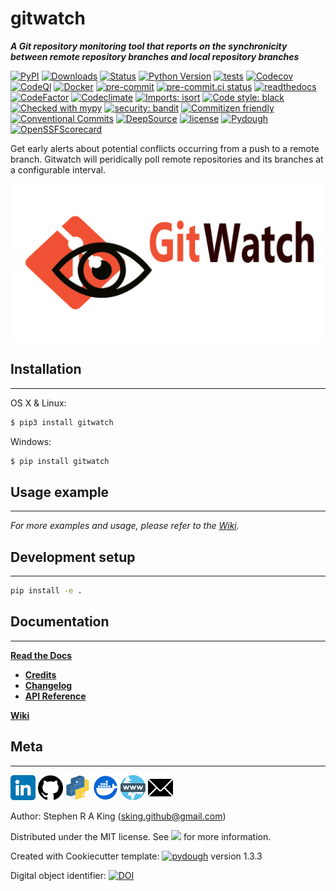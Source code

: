 # gitwatch

_**A Git repository monitoring tool that reports on the synchronicity between remote repository branches and local repository branches**_

[![PyPI][pypi-image]][pypi-url]
[![Downloads][downloads-image]][downloads-url]
[![Status][status-image]][pypi-url]
[![Python Version][python-version-image]][pypi-url]
[![tests][tests-image]][tests-url]
[![Codecov][codecov-image]][codecov-url]
[![CodeQl][codeql-image]][codeql-url]
[![Docker][docker-image]][docker-url]
[![pre-commit][pre-commit-image]][pre-commit-url]
[![pre-commit.ci status][pre-commit.ci-image]][pre-commit.ci-url]
[![readthedocs][readthedocs-image]][readthedocs-url]
[![CodeFactor][codefactor-image]][codefactor-url]
[![Codeclimate][codeclimate-image]][codeclimate-url]
[![Imports: isort][isort-image]][isort-url]
[![Code style: black][black-image]][black-url]
[![Checked with mypy][mypy-image]][mypy-url]
[![security: bandit][bandit-image]][bandit-url]
[![Commitizen friendly][commitizen-image]][commitizen-url]
[![Conventional Commits][conventional-commits-image]][conventional-commits-url]
[![DeepSource][deepsource-image]][deepsource-url]
[![license][license-image]][license-url]
[![Pydough][pydough-image]][pydough-url]
[![OpenSSFScorecard][openssf-image]][openssf-url]

Get early alerts about potential conflicts occurring from a push to a remote branch. Gitwatch will peridically poll remote repositories and its branches at a configurable interval.

![](assets/header.png)

## Installation

---

OS X & Linux:

```bash
$ pip3 install gitwatch
```

Windows:

```bash
$ pip install gitwatch
```

## Usage example

---

_For more examples and usage, please refer to the [Wiki][wiki]._

## Development setup

---

```bash
pip install -e .
```

## Documentation

---

[**Read the Docs**](https://gitwatch.readthedocs.io/en/latest/)

-   [**Credits**](https://gitwatch.readthedocs.io/en/latest/example.html)
-   [**Changelog**](https://gitwatch.readthedocs.io/en/latest/changelog.html)
-   [**API Reference**](https://gitwatch.readthedocs.io/en/latest/autoapi/index.html)

[**Wiki**](https://github.com/Stephen-RA-King/gitwatch/wiki)

## Meta

---

[![](assets/linkedin.png)](https://www.linkedin.com/in/sr-king)
[![](assets/github.png)](https://github.com/Stephen-RA-King)
[![](assets/pypi.png)](https://pypi.org/project/gitwatch)
[![Docker](assets/docker.png)](https://hub.docker.com/r/sraking/gitwatch)
[![](assets/www.png)](https://stephen-ra-king.github.io/justpython/)
[![](assets/email.png)](mailto:sking.github@gmail.com)

Author: Stephen R A King ([sking.github@gmail.com](mailto:sking.github@gmail.com))

Distributed under the MIT license. See [![][license-image]][license-url] for more information.

Created with Cookiecutter template: [![pydough][pydough-image]][pydough-url] version 1.3.3

Digital object identifier: [![DOI](https://zenodo.org/badge/658815196.svg)](https://zenodo.org/badge/latestdoi/658815196)

<!-- Markdown link & img dfn's -->

[bandit-image]: https://img.shields.io/badge/security-bandit-yellow.svg
[bandit-url]: https://github.com/PyCQA/bandit
[black-image]: https://img.shields.io/badge/code%20style-black-000000.svg
[black-url]: https://github.com/psf/black
[codeclimate-image]: https://api.codeclimate.com/v1/badges/7fc352185512a1dab75d/maintainability
[codeclimate-url]: https://codeclimate.com/github/Stephen-RA-King/gitwatch/maintainability
[codecov-image]: https://codecov.io/gh/Stephen-RA-King/gitwatch/branch/main/graph/badge.svg
[codecov-url]: https://app.codecov.io/gh/Stephen-RA-King/gitwatch
[codefactor-image]: https://www.codefactor.io/repository/github/Stephen-RA-King/gitwatch/badge
[codefactor-url]: https://www.codefactor.io/repository/github/Stephen-RA-King/gitwatch
[codeql-image]: https://github.com/Stephen-RA-King/gitwatch/actions/workflows/github-code-scanning/codeql/badge.svg
[codeql-url]: https://github.com/Stephen-RA-King/gitwatch/actions/workflows/github-code-scanning/codeql
[commitizen-image]: https://img.shields.io/badge/commitizen-friendly-brightgreen.svg
[commitizen-url]: http://commitizen.github.io/cz-cli/
[conventional-commits-image]: https://img.shields.io/badge/Conventional%20Commits-1.0.0-yellow.svg?style=flat-square
[conventional-commits-url]: https://conventionalcommits.org
[deepsource-image]: https://app.deepsource.com/gh/Stephen-RA-King/gitwatch.svg/?label=active+issues&show_trend=true
[deepsource-url]: https://app.deepsource.com/gh/Stephen-RA-King/gitwatch/?ref=repository-badge
[docker-image]: https://github.com/Stephen-RA-King/gitwatch/actions/workflows/docker-image.yml/badge.svg
[docker-url]: https://github.com/Stephen-RA-King/gitwatch/actions/workflows/docker-image.yml
[downloads-image]: https://static.pepy.tech/personalized-badge/gitwatch?period=total&units=international_system&left_color=black&right_color=orange&left_text=Downloads
[downloads-url]: https://pepy.tech/project/gitwatch
[format-image]: https://img.shields.io/pypi/format/gitwatch
[isort-image]: https://img.shields.io/badge/%20imports-isort-%231674b1?style=flat&labelColor=ef8336
[isort-url]: https://github.com/pycqa/isort/
[lgtm-alerts-image]: https://img.shields.io/lgtm/alerts/g/Stephen-RA-King/gitwatch.svg?logo=lgtm&logoWidth=18
[lgtm-alerts-url]: https://lgtm.com/projects/g/Stephen-RA-King/gitwatch/alerts/
[lgtm-quality-image]: https://img.shields.io/lgtm/grade/python/g/Stephen-RA-King/gitwatch.svg?logo=lgtm&logoWidth=18
[lgtm-quality-url]: https://lgtm.com/projects/g/Stephen-RA-King/gitwatch/context:python
[license-image]: https://img.shields.io/pypi/l/gitwatch
[license-url]: https://github.com/Stephen-RA-King/gitwatch/blob/main/LICENSE
[mypy-image]: http://www.mypy-lang.org/static/mypy_badge.svg
[mypy-url]: http://mypy-lang.org/
[openssf-image]: https://api.securityscorecards.dev/projects/github.com/Stephen-RA-King/gitwatch/badge
[openssf-url]: https://api.securityscorecards.dev/projects/github.com/Stephen-RA-King/gitwatch
[pre-commit-image]: https://img.shields.io/badge/pre--commit-enabled-brightgreen?logo=pre-commit&logoColor=white
[pre-commit-url]: https://github.com/pre-commit/pre-commit
[pre-commit.ci-image]: https://results.pre-commit.ci/badge/github/Stephen-RA-King/gitwatch/main.svg
[pre-commit.ci-url]: https://results.pre-commit.ci/latest/github/Stephen-RA-King/gitwatch/main
[pydough-image]: https://img.shields.io/badge/pydough-2023-orange
[pydough-url]: https://github.com/Stephen-RA-King/pydough
[pypi-url]: https://pypi.org/project/gitwatch/
[pypi-image]: https://img.shields.io/pypi/v/gitwatch.svg
[python-version-image]: https://img.shields.io/pypi/pyversions/gitwatch
[readthedocs-image]: https://readthedocs.org/projects/gitwatch/badge/?version=latest
[readthedocs-url]: https://gitwatch.readthedocs.io/en/latest/?badge=latest
[status-image]: https://img.shields.io/pypi/status/gitwatch.svg
[tests-image]: https://github.com/Stephen-RA-King/gitwatch/actions/workflows/tests.yml/badge.svg
[tests-url]: https://github.com/Stephen-RA-King/gitwatch/actions/workflows/tests.yml
[wiki]: https://github.com/Stephen-RA-King/gitwatch/wiki
